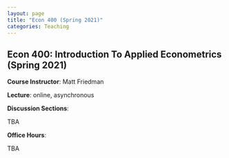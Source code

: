 ```yaml
---
layout: page
title: "Econ 400 (Spring 2021)"
categories: Teaching
---
```


## Econ 400: Introduction To Applied Econometrics (Spring 2021)

**Course Instructor**: Matt Friedman

**Lecture**: online, asynchronous

**Discussion Sections**: 

TBA

**Office Hours**: 

TBA